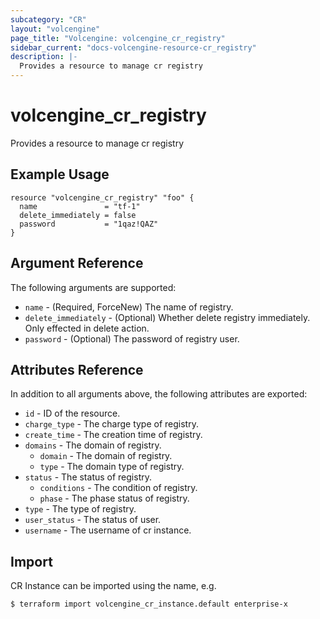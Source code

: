 ```yaml
---
subcategory: "CR"
layout: "volcengine"
page_title: "Volcengine: volcengine_cr_registry"
sidebar_current: "docs-volcengine-resource-cr_registry"
description: |-
  Provides a resource to manage cr registry
---
```

# volcengine_cr_registry
Provides a resource to manage cr registry
## Example Usage
```hcl
resource "volcengine_cr_registry" "foo" {
  name               = "tf-1"
  delete_immediately = false
  password           = "1qaz!QAZ"
}
```
## Argument Reference
The following arguments are supported:
* `name` - (Required, ForceNew) The name of registry.
* `delete_immediately` - (Optional) Whether delete registry immediately. Only effected in delete action.
* `password` - (Optional) The password of registry user.

## Attributes Reference
In addition to all arguments above, the following attributes are exported:
* `id` - ID of the resource.
* `charge_type` - The charge type of registry.
* `create_time` - The creation time of registry.
* `domains` - The domain of registry.
    * `domain` - The domain of registry.
    * `type` - The domain type of registry.
* `status` - The status of registry.
    * `conditions` - The condition of registry.
    * `phase` - The phase status of registry.
* `type` - The type of registry.
* `user_status` - The status of user.
* `username` - The username of cr instance.


## Import
CR Instance can be imported using the name, e.g.
```
$ terraform import volcengine_cr_instance.default enterprise-x
```

